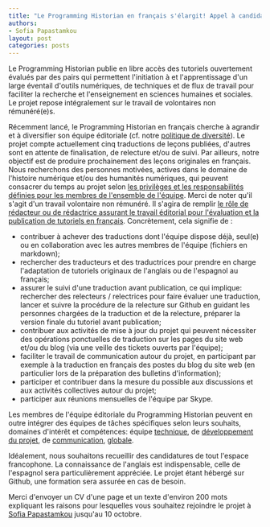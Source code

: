 ```yaml
---
title: "Le Programming Historian en français s'élargit! Appel à candidatures pour de nouveaux membres"
authors:
- Sofia Papastamkou
layout: post
categories: posts
---
```


Le Programming Historian publie en libre accès des tutoriels ouvertement évalués par des pairs qui permettent l'initiation à et l'apprentissage d'un large éventail d'outils numériques, de techniques et de flux de travail pour faciliter la recherche et l'enseignement en sciences humaines et sociales. Le projet repose intégralement sur le travail de volontaires non rémunéré(e)s. 

Récemment lancé, le Programming Historian en français cherche à agrandir et à diversifier son équipe éditoriale (cf. notre [politique de diversité](/fr/apropos)). Le projet compte actuellement cinq traductions de leçons publiées, d'autres sont en attente de finalisation, de relecture et/ou de suivi. Par ailleurs, notre objectif est de produire prochainement des leçons originales en français. Nous recherchons des personnes motivées, actives dans le domaine de l'histoire numérique et/ou des humanités numériques, qui peuvent consacrer du temps au projet selon [les privilèges et les responsabilités définies pour les membres de l'ensemble de l'équipe](https://github.com/programminghistorian/jekyll/wiki/Privileges-and-Responsibilities-of-Membership). Merci de noter qu'il s'agit d'un travail volontaire non rémunéré. Il s'agira de remplir [le rôle de rédacteur ou de rédactrice assurant le travail éditorial pour l'évaluation et la publication de tutoriels en français](/fr/consignes-redacteurs). Concrètement, cela signifie de :

- contribuer à achever des traductions dont l'équipe dispose déjà, seul(e) ou en collaboration avec les autres membres de l'équipe (fichiers en markdown); 
- rechercher des traducteurs et des traductrices pour prendre en charge l'adaptation de tutoriels originaux de l'anglais ou de l'espagnol au français;
- assurer le suivi d'une traduction avant publication, ce qui implique: rechercher des relecteurs / relectrices pour faire évaluer une traduction, lancer et suivre la procédure de la relecture sur Github en guidant les personnes chargées de la traduction et de la relecture, préparer la version finale du tutoriel avant publication; 
- contribuer aux activités de mise à jour du projet qui peuvent nécessiter des opérations ponctuelles de traduction sur les pages du site web et/ou du blog (via une veille des tickets ouverts par l'équipe);
- faciliter le travail de communication autour du projet, en participant par exemple à la traduction en français des postes du blog du site web (en particulier lors de la préparation des bulletins d'information);   
- participer et contribuer dans la mesure du possible aux discussions et aux activités collectives autour du projet;
- participer aux réunions mensuelles de l'équipe par Skype. 

Les membres de l'équipe éditoriale du Programming Historian peuvent en outre intégrer des équipes de tâches spécifiques selon leurs souhaits, domaines d'intérêt et compétences: équipe [technique](https://github.com/programminghistorian/jekyll/wiki/Technical-Team), de [développement du projet](https://github.com/programminghistorian/jekyll/wiki/Project-Development-Team), de [communication](https://github.com/programminghistorian/jekyll/wiki/Communication-Team), [globale](https://github.com/programminghistorian/jekyll/wiki/Global-Team).
  
Idéalement, nous souhaitons recueillir des candidatures de tout l'espace francophone. La connaissance de l'anglais est indispensable, celle de l'espagnol sera particulièrement appréciée. Le projet étant hébergé sur Github, une formation sera assurée en cas de besoin. 

Merci d'envoyer un CV d'une page et un texte d'environ 200 mots expliquant les raisons pour lesquelles vous souhaitez rejoindre le projet à <a href="mailto:sofia.papastamkou@gmail.com">Sofia Papastamkou</a> jusqu'au 10 octobre.  
